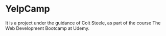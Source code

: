 # YelpCamp
It is a project under the guidance of Colt Steele, as part of the course The Web Development Bootcamp at Udemy.
